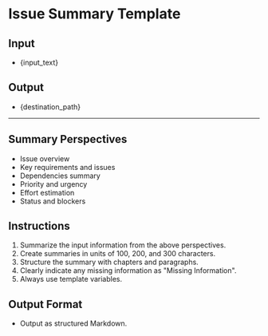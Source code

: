 # Issue Summary Template

## Input
- {input_text}

## Output
- {destination_path}

---

## Summary Perspectives
- Issue overview
- Key requirements and issues
- Dependencies summary
- Priority and urgency
- Effort estimation
- Status and blockers

## Instructions
1. Summarize the input information from the above perspectives.
2. Create summaries in units of 100, 200, and 300 characters.
3. Structure the summary with chapters and paragraphs.
4. Clearly indicate any missing information as "Missing Information".
5. Always use template variables.

## Output Format
- Output as structured Markdown. 